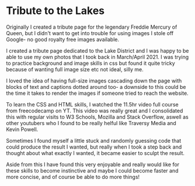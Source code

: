 
# Tribute to the Lakes

<p>Originally I created a tribute page for the legendary Freddie Mercury of Queen, but I didn't want to get into trouble for using images I stole off Google- no good royalty free images available.

<p>I created a tribute page dedicated to the Lake District and I was happy to be able to use my own photos that I took back in March/April 2021. I was trying to practice background and image skills in css but found it quite tricky because of wanting full image size etc not ideal, silly me.

<p>I loved the idea of having full-size images cascading down the page with blocks of text and captions dotted around too- a downside to this could be the time it takes to render the images if someone tried to reach the website.

<p>To learn the CSS and HTML skills, I watched the 11.5hr video full course from freecodecamp on YT. This video was really great and I consolidated this with regular visits to W3 Schools, Mozilla and Stack Overflow, aswell as other youtubers who I found to be really helful like Traversy Media and Kevin Powell.

<p> Sometimes I found myself a little stuck and randomly guessing code that could produce the result I wanted, but really when I took a step back and thought about what exactly I wanted, it became easier to sculpt the result.

<p> Aside from this I have found this very enjoyable and really would like for these skills to become instinctive and maybe I could become faster and more concise, and of course be able to do more things! 